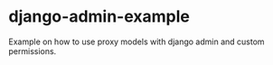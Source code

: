 # django-admin-example
Example on how to use proxy models with django admin and custom permissions.
